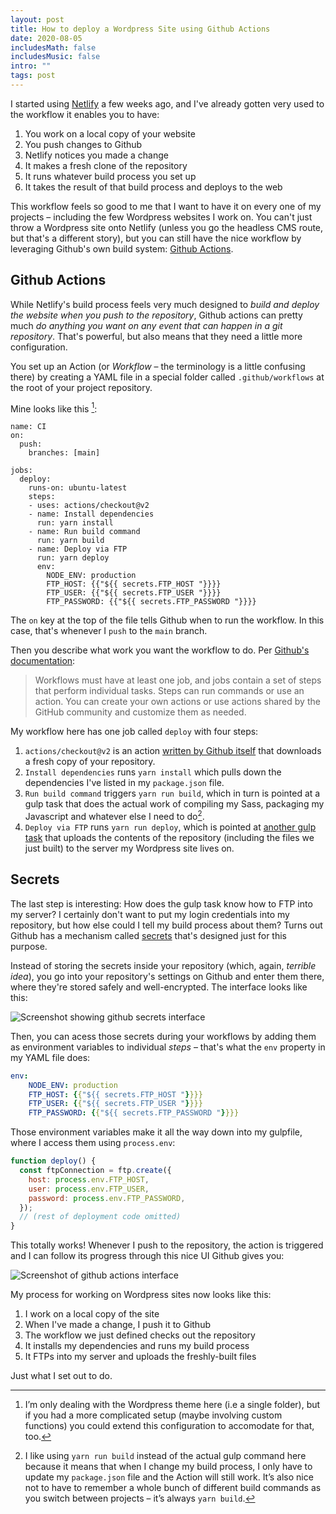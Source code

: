 ```yaml
---
layout: post
title: How to deploy a Wordpress Site using Github Actions
date: 2020-08-05
includesMath: false
includesMusic: false
intro: ""
tags: post
---
```


I started using [Netlify](https://www.netlify.com/) a few weeks ago, and I've already gotten very used to the workflow it enables you to have:

1. You work on a local copy of your website
2. You push changes to Github
3. Netlify notices you made a change
3. It makes a fresh clone of the repository
3. It runs whatever build process you set up
3. It takes the result of that build process and deploys to the web

This workflow feels so good to me that I want to have it on every one of my projects – including the few Wordpress websites I work on. You can't just throw a Wordpress site onto Netlify (unless you go the headless CMS route, but that's a different story), but you can still have the nice workflow by leveraging Github's own build system: [Github Actions](https://github.com/features/actions).

## Github Actions

While Netlify's build process feels very much designed to *build and deploy the website when you push to the repository*, Github actions can pretty much *do anything you want on any event that can happen in a git repository*. That's powerful, but also means that they need a little more configuration.

You set up an Action (or *Workflow* – the terminology is a little confusing there) by creating a YAML file in a special folder called ```.github/workflows``` at the root of your project repository.

Mine looks like this [^1]:

```yaml/1-3,8-15
name: CI
on:
  push:
    branches: [main]

jobs:
  deploy:
    runs-on: ubuntu-latest
    steps:
    - uses: actions/checkout@v2
    - name: Install dependencies
      run: yarn install
    - name: Run build command
      run: yarn build
    - name: Deploy via FTP
      run: yarn deploy
      env:
        NODE_ENV: production
        FTP_HOST: {{"${{ secrets.FTP_HOST "}}}}
        FTP_USER: {{"${{ secrets.FTP_USER "}}}}
        FTP_PASSWORD: {{"${{ secrets.FTP_PASSWORD "}}}}
```

The ```on``` key at the top of the file tells Github when to run the workflow. In this case, that's whenever I ```push``` to the ```main``` branch.

Then you describe what work you want the workflow to do. Per [Github's documentation](https://docs.github.com/en/actions/configuring-and-managing-workflows/configuring-a-workflow):

> Workflows must have at least one job, and jobs contain a set of steps that perform individual tasks. Steps can run commands or use an action. You can create your own actions or use actions shared by the GitHub community and customize them as needed.

My workflow here has one job called ```deploy``` with four steps: 

1. ```actions/checkout@v2``` is an action [written by Github itself](https://github.com/marketplace/actions/checkout) that downloads a fresh copy of your repository.
1. ```Install dependencies``` runs ```yarn install``` which pulls down the dependencies I've listed in my ```package.json``` file.
1. ```Run build command``` triggers ```yarn run build```, which in turn is pointed at a gulp task that does the actual work of compiling my Sass, packaging my Javascript and whatever else I need to do[^2].
1. ```Deploy via FTP``` runs ```yarn run deploy```, which is pointed at [another gulp task](https://www.npmjs.com/package/vinyl-ftp) that uploads the contents of the repository (including the files we just built) to the server my Wordpress site lives on.

## Secrets

The last step is interesting: How does the gulp task know how to FTP into my server? I certainly don't want to put my login credentials into my repository, but how else could I tell my build process about them? Turns out Github has a mechanism called [secrets](https://docs.github.com/en/actions/configuring-and-managing-workflows/creating-and-storing-encrypted-secrets) that's designed just for this purpose.


Instead of storing the secrets inside your repository (which, again, *terrible idea*), you go into your repository's settings on Github and enter them there, where they're stored safely and well-encrypted. The interface looks like this:

![Screenshot showing github secrets interface](/assets/gh-secrets.png)

Then, you can acess those secrets during your workflows by adding them as environment variables to individual *steps*  – that's what the ```env``` property in my YAML file does:

```yaml
env:
    NODE_ENV: production
    FTP_HOST: {{"${{ secrets.FTP_HOST "}}}}
    FTP_USER: {{"${{ secrets.FTP_USER "}}}}
    FTP_PASSWORD: {{"${{ secrets.FTP_PASSWORD "}}}}
```

Those environment variables make it all the way down into my gulpfile, where I access them using ```process.env```:

```js
function deploy() {
  const ftpConnection = ftp.create({
    host: process.env.FTP_HOST,
    user: process.env.FTP_USER,
    password: process.env.FTP_PASSWORD,
  });
  // (rest of deployment code omitted)
}
```

This totally works! Whenever I push to the repository, the action is triggered and I can follow its progress through this nice UI Github gives you:

![Screenshot of github actions interface](/assets/gh-action.png)

My process for working on Wordpress sites now looks like this:

1. I work on a local copy of the site
2. When I've made a change, I push it to Github
3. The workflow we just defined checks out the repository
4. It installs my dependencies and runs my build process
5. It FTPs into my server and uploads the freshly-built files

Just what I set out to do.

[^1]: I’m only dealing with the Wordpress theme here (i.e a single folder), but if you had a more complicated setup (maybe involving custom functions) you could extend this configuration to accomodate for that, too.
[^2]: I like using ```yarn run build``` instead of the actual gulp command here because it means that when I change my build process, I only have to update my ```package.json``` file and the Action will still work. It’s also nice not to have to remember a whole bunch of different build commands as you switch between projects – it’s always ```yarn build```.
